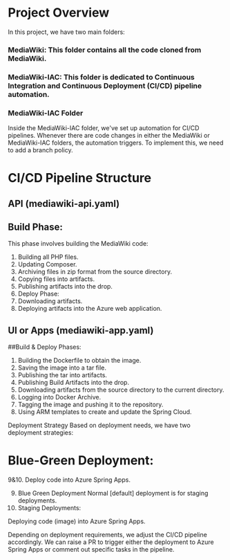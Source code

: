 # Project Overview
In this project, we have two main folders:

### MediaWiki: This folder contains all the code cloned from MediaWiki.
### MediaWiki-IAC: This folder is dedicated to Continuous Integration and Continuous Deployment (CI/CD) pipeline automation.

### MediaWiki-IAC Folder
Inside the MediaWiki-IAC folder, we've set up automation for CI/CD pipelines. Whenever there are code changes in either the MediaWiki or MediaWiki-IAC folders, the automation triggers. To implement this, we need to add a branch policy.

# CI/CD Pipeline Structure
## API (mediawiki-api.yaml)
## Build Phase:
This phase involves building the MediaWiki code:

1.	Building all PHP files.
2.	Updating Composer.
3.	Archiving files in zip format from the source directory.
4.	Copying files into artifacts.
5.	Publishing artifacts into the drop.
6.	Deploy Phase:
7.	Downloading artifacts.
8.	Deploying artifacts into the Azure web application.



## UI or Apps (mediawiki-app.yaml)
##Build & Deploy Phases:
1.	Building the Dockerfile to obtain the image.
2.	Saving the image into a tar file.
3.	Publishing the tar into artifacts.
4.	Publishing Build Artifacts into the drop.
5.	Downloading artifacts from the source directory to the current directory.
6.	Logging into Docker Archive.
7.	Tagging the image and pushing it to the repository.
8.	Using ARM templates to create and update the Spring Cloud.

Deployment Strategy
Based on deployment needs, we have two deployment strategies:

# Blue-Green Deployment:
9&10. Deploy code into Azure Spring Apps.

9. Blue Green Deployment
Normal [default] deployment is for staging deployments.
10. Staging Deployments:

Deploying code (image) into Azure Spring Apps.

Depending on deployment requirements, we adjust the CI/CD pipeline accordingly. We can raise a PR to trigger either the deployment to Azure Spring Apps or comment out specific tasks in the pipeline.